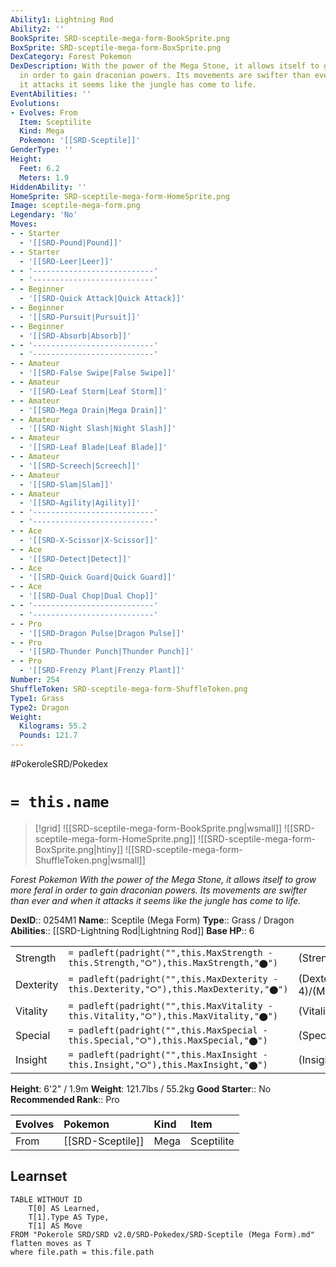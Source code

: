 ```yaml
---
Ability1: Lightning Rod
Ability2: ''
BookSprite: SRD-sceptile-mega-form-BookSprite.png
BoxSprite: SRD-sceptile-mega-form-BoxSprite.png
DexCategory: Forest Pokemon
DexDescription: With the power of the Mega Stone, it allows itself to grow more feral
  in order to gain draconian powers. Its movements are swifter than ever and when
  it attacks it seems like the jungle has come to life.
EventAbilities: ''
Evolutions:
- Evolves: From
  Item: Sceptilite
  Kind: Mega
  Pokemon: '[[SRD-Sceptile]]'
GenderType: ''
Height:
  Feet: 6.2
  Meters: 1.9
HiddenAbility: ''
HomeSprite: SRD-sceptile-mega-form-HomeSprite.png
Image: sceptile-mega-form.png
Legendary: 'No'
Moves:
- - Starter
  - '[[SRD-Pound|Pound]]'
- - Starter
  - '[[SRD-Leer|Leer]]'
- - '---------------------------'
  - '---------------------------'
- - Beginner
  - '[[SRD-Quick Attack|Quick Attack]]'
- - Beginner
  - '[[SRD-Pursuit|Pursuit]]'
- - Beginner
  - '[[SRD-Absorb|Absorb]]'
- - '---------------------------'
  - '---------------------------'
- - Amateur
  - '[[SRD-False Swipe|False Swipe]]'
- - Amateur
  - '[[SRD-Leaf Storm|Leaf Storm]]'
- - Amateur
  - '[[SRD-Mega Drain|Mega Drain]]'
- - Amateur
  - '[[SRD-Night Slash|Night Slash]]'
- - Amateur
  - '[[SRD-Leaf Blade|Leaf Blade]]'
- - Amateur
  - '[[SRD-Screech|Screech]]'
- - Amateur
  - '[[SRD-Slam|Slam]]'
- - Amateur
  - '[[SRD-Agility|Agility]]'
- - '---------------------------'
  - '---------------------------'
- - Ace
  - '[[SRD-X-Scissor|X-Scissor]]'
- - Ace
  - '[[SRD-Detect|Detect]]'
- - Ace
  - '[[SRD-Quick Guard|Quick Guard]]'
- - Ace
  - '[[SRD-Dual Chop|Dual Chop]]'
- - '---------------------------'
  - '---------------------------'
- - Pro
  - '[[SRD-Dragon Pulse|Dragon Pulse]]'
- - Pro
  - '[[SRD-Thunder Punch|Thunder Punch]]'
- - Pro
  - '[[SRD-Frenzy Plant|Frenzy Plant]]'
Number: 254
ShuffleToken: SRD-sceptile-mega-form-ShuffleToken.png
Type1: Grass
Type2: Dragon
Weight:
  Kilograms: 55.2
  Pounds: 121.7
---
```


#PokeroleSRD/Pokedex

# `= this.name`

> [!grid]
> ![[SRD-sceptile-mega-form-BookSprite.png|wsmall]]
> ![[SRD-sceptile-mega-form-HomeSprite.png]]
> ![[SRD-sceptile-mega-form-BoxSprite.png|htiny]]
> ![[SRD-sceptile-mega-form-ShuffleToken.png|wsmall]]


*Forest Pokemon*
*With the power of the Mega Stone, it allows itself to grow more feral in order to gain draconian powers. Its movements are swifter than ever and when it attacks it seems like the jungle has come to life.*

**DexID**:: 0254M1
**Name**:: Sceptile (Mega Form)
**Type**:: Grass / Dragon
**Abilities**:: [[SRD-Lightning Rod|Lightning Rod]]
**Base HP**:: 6

|           |                                                                                        |                                          |
| --------- | -------------------------------------------------------------------------------------- | ---------------------------------------- |
| Strength  | `= padleft(padright("",this.MaxStrength - this.Strength,"⭘"),this.MaxStrength,"⬤")`    | (Strength::3)/(MaxStrength::6)   |
| Dexterity | `= padleft(padright("",this.MaxDexterity - this.Dexterity,"⭘"),this.MaxDexterity,"⬤")` | (Dexterity:: 4)/(MaxDexterity::8) |
| Vitality  | `= padleft(padright("",this.MaxVitality - this.Vitality,"⭘"),this.MaxVitality,"⬤")`    | (Vitality::2)/(MaxVitality::5)   |
| Special   | `= padleft(padright("",this.MaxSpecial - this.Special,"⭘"),this.MaxSpecial,"⬤")`       | (Special::4)/(MaxSpecial::8)     |
| Insight   | `= padleft(padright("",this.MaxInsight - this.Insight,"⭘"),this.MaxInsight,"⬤")`       | (Insight::2)/(MaxInsight::5)     |

**Height**: 6'2" / 1.9m
**Weight**: 121.7lbs / 55.2kg
**Good Starter**:: No
**Recommended Rank**:: Pro

| Evolves   | Pokemon          | Kind   | Item       |
|:----------|:-----------------|:-------|:-----------|
| From      | [[SRD-Sceptile]] | Mega   | Sceptilite |

## Learnset

```dataview
TABLE WITHOUT ID
    T[0] AS Learned,
    T[1].Type AS Type,
    T[1] AS Move
FROM "Pokerole SRD/SRD v2.0/SRD-Pokedex/SRD-Sceptile (Mega Form).md"
flatten moves as T
where file.path = this.file.path
```
